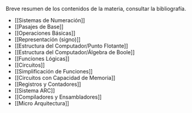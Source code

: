Breve resumen de los contenidos de la materia, consultar la bibliografía.

- [[Sistemas de Numeración]]
- [[Pasajes de Base]]
- [[Operaciones Básicas]]
- [[Representación (signo)]]
- [[Estructura del Computador/Punto Flotante]]
- [[Estructura del Computador/Álgebra de Boole]]
- [[Funciones Lógicas]]
- [[Circuitos]]
- [[Simplificación de Funciones]]
- [[Circuitos con Capacidad de Memoria]]
- [[Registros y Contadores]]
- [[Sistema ARC]]
- [[Compiladores y Ensambladores]]
- [[Micro Arquitectura]]
